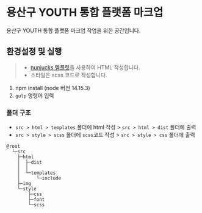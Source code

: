 # 용산구 YOUTH 통합 플랫폼 마크업
용산구 YOUTH 통합 플랫폼 마크업 작업을 위한 공간입니다.

## 환경설정 및 실행
> - [nunjucks 템플릿](https://mozilla.github.io/nunjucks/templating.html)을 사용하여 HTML 작성합니다.
> - 스타일은 scss 코드로 작성합니다.

1. npm install (node 버전 14.15.3)
2. `gulp` 명령어 입력

### 폴더 구조
- `src > html > templates` 폴더에 html 작성 > `src > html > dist` 폴더에 출력
- `src > style > scss` 폴더에 `scss`코드 작성 > `src > style > css` 폴더에 출력

```
@root
  └─src
    ├─html
    │  ├─dist
    │  │
    │  └─templates
    │      └─include
    ├─img
    └─style
        ├─css
        ├─font
        └─scss
```
